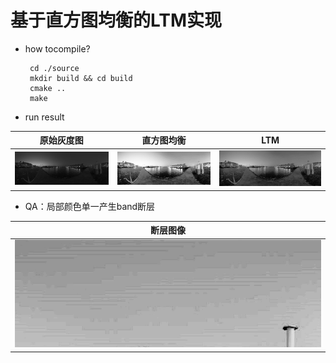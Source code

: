 # 基于直方图均衡的LTM实现
* how tocompile?

  ```
   cd ./source
   mkdir build && cd build
   cmake ..
   make
  ```
  
* run result

| 原始灰度图| 直方图均衡| LTM     |
| -------- | -------- | -------- |
|![原图](./img/ORI.png) |![全局均衡](./img/EQ_HIST.png) | ![LTM](./img/LTM.png) |

* QA：局部颜色单一产生band断层

| 断层图像     |
| --------|
|![原图](./img/band.png) |